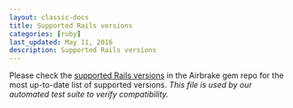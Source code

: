 ```yaml
---
layout: classic-docs
title: Supported Rails versions
categories: [ruby]
last_updated: May 11, 2016
description: Supported Rails versions
---
```


Please check the [supported Rails versions](https://github.com/airbrake/airbrake/tree/master/gemfiles)
in the Airbrake gem repo for the most up-to-date list of supported versions.
_This file is used by our automated test suite to verify compatibility._
